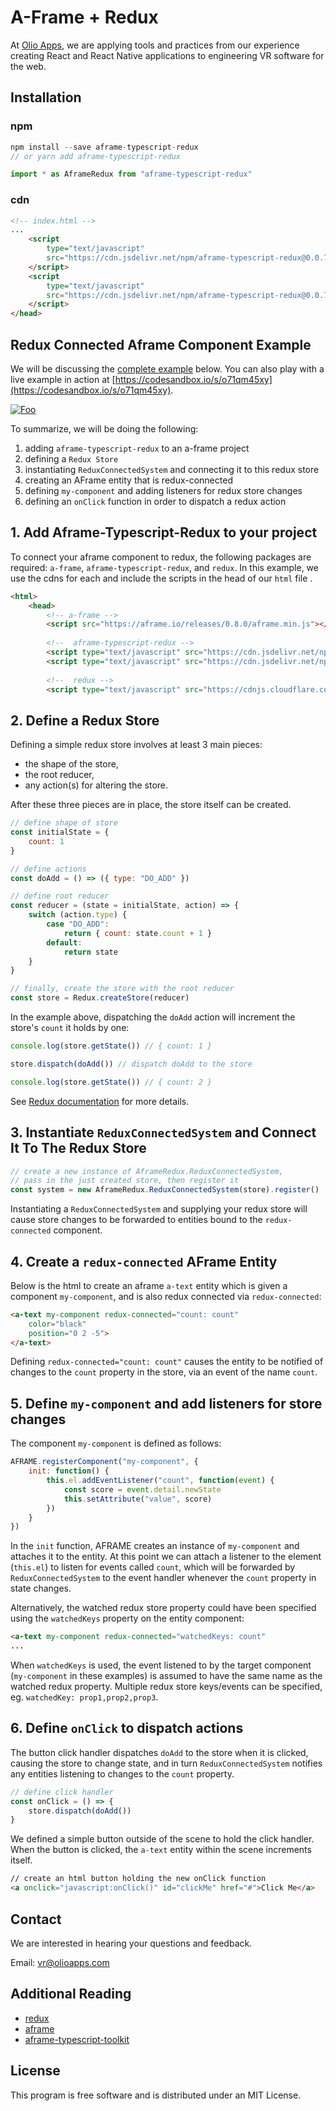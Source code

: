 # A-Frame + Redux

At [Olio Apps](http://www.olioapps.com/), we are applying tools and practices from our experience creating React and React Native applications to engineering VR software for the web.  

## Installation 

### npm
```javascript
npm install --save aframe-typescript-redux
// or yarn add aframe-typescript-redux
```
```javascript
import * as AframeRedux from "aframe-typescript-redux"
```

### cdn

```html
<!-- index.html -->
...
    <script 
        type="text/javascript"
        src="https://cdn.jsdelivr.net/npm/aframe-typescript-redux@0.0.7/dist-umd/vendor.bundle.min.js">
    </script>
    <script
        type="text/javascript"
        src="https://cdn.jsdelivr.net/npm/aframe-typescript-redux@0.0.7/dist-umd/index.min.js">
    </script>
</head>
```

## Redux Connected Aframe Component Example

We will be discussing the [complete example](examples/connected_component.html) below. You can also play with a live example in action at [https://codesandbox.io/s/o71qm45xy](https://codesandbox.io/s/o71qm45xy).

[![Foo](./docs/counter-example.gif)](https://codesandbox.io/s/o71qm45xy)

To summarize, we will be doing the following:
1. adding `aframe-typescript-redux` to an a-frame project
2. defining a `Redux Store`
3. instantiating `ReduxConnectedSystem` and connecting it to this redux store
4. creating an AFrame entity that is redux-connected
6. defining `my-component` and adding listeners for redux store changes
7. defining an `onClick` function in order to dispatch a redux action

## 1. Add Aframe-Typescript-Redux to your project
To connect your aframe component to redux, the following packages are required: `a-frame`, `aframe-typescript-redux`, and `redux`. In this example, we use the cdns for each and include the scripts in the head of our `html` file .
```html
<html>
    <head>
        <!-- a-frame -->
        <script src="https://aframe.io/releases/0.8.0/aframe.min.js"></script>
        
        <!--  aframe-typescript-redux -->
        <script type="text/javascript" src="https://cdn.jsdelivr.net/npm/aframe-typescript-redux@0.0.7/dist-umd/vendor.bundle.min.js"></script>
        <script type="text/javascript" src="https://cdn.jsdelivr.net/npm/aframe-typescript-redux@0.0.7/dist-umd/index.min.js"></script>
        
        <!--  redux -->
        <script type="text/javascript" src="https://cdnjs.cloudflare.com/ajax/libs/redux/4.0.0/redux.js">
```

## 2. Define a Redux Store

Defining a simple redux store involves at least 3 main pieces:

- the shape of the store,
- the root reducer,
- any action(s) for altering the store.

After these three pieces are in place, the store itself can be created.

```javascript
// define shape of store
const initialState = {
    count: 1
}

// define actions
const doAdd = () => ({ type: "DO_ADD" })

// define root reducer
const reducer = (state = initialState, action) => {
    switch (action.type) {
        case "DO_ADD":
            return { count: state.count + 1 }
        default:
            return state
    }
}

// finally, create the store with the root reducer
const store = Redux.createStore(reducer)
```

In the example above, dispatching the `doAdd` action will increment the store's `count` it holds by one:

```javascript
console.log(store.getState()) // { count: 1 }

store.dispatch(doAdd()) // dispatch doAdd to the store

console.log(store.getState()) // { count: 2 }
```

See [Redux documentation](https://redux.js.org/basics/actions) for more details.

## 3. Instantiate `ReduxConnectedSystem` and Connect It To The Redux Store

```javascript
// create a new instance of AframeRedux.ReduxConnectedSystem,
// pass in the just created store, then register it
const system = new AframeRedux.ReduxConnectedSystem(store).register()
```

Instantiating a `ReduxConnectedSystem` and supplying your redux store will cause store changes to be forwarded to entities bound to the `redux-connected` component.

## 4. Create a `redux-connected` AFrame Entity

Below is the html to create an aframe `a-text` entity which is given a component `my-component`, and is also redux connected via `redux-connected`:

```html
<a-text my-component redux-connected="count: count"
    color="black"
    position="0 2 -5">
</a-text>
```

Defining `redux-connected="count: count"` causes the entity to be notified of changes to the `count` property in the store, via an event of the name `count`.

## 5. Define `my-component` and add listeners for store changes

The component `my-component` is defined as follows:

```javascript
AFRAME.registerComponent("my-component", {
    init: function() {
        this.el.addEventListener("count", function(event) {
            const score = event.detail.newState
            this.setAttribute("value", score)
        })
    }
})
```

In the `init` function, AFRAME creates an instance of `my-component` and attaches it to the entity. At this point we can attach a listener to the element (`this.el`) to listen for events called `count`, which will be forwarded by `ReduxConnectedSystem` to the event handler whenever the `count` property in state changes.  

Alternatively, the watched redux store property could have been specified using the `watchedKeys` property on the entity component:

```html
<a-text my-component redux-connected="watchedKeys: count"
...
```

When `watchedKeys` is used, the event listened to by the target component (`my-component` in these examples) is assumed to have the same name as the watched redux property. Multiple redux store keys/events can be specified, eg. `watchedKey: prop1,prop2,prop3`.

## 6. Define `onClick` to dispatch actions

The button click handler dispatches `doAdd` to the store when it is clicked, causing the store to change state, and in turn `ReduxConnectedSystem` notifies any entities listening to changes to the `count` property.

```javascript
// define click handler
const onClick = () => {
    store.dispatch(doAdd())
}
```

We defined a simple button outside of the scene to hold the click handler. When the button is clicked, the `a-text` entity within the scene increments itself.

```html
// create an html button holding the new onClick function
<a onclick="javascript:onClick()" id="clickMe" href="#">Click Me</a>
```

## Contact
We are interested in hearing your questions and feedback.

Email: [vr@olioapps.com](vr@olioapps.com)

## Additional Reading 
- [redux](https://redux.js.org/)
- [aframe](https://aframe.io/)
- [aframe-typescript-toolkit](https://github.com/olioapps/aframe-typescript-toolkit)
## License
This program is free software and is distributed under an MIT License.